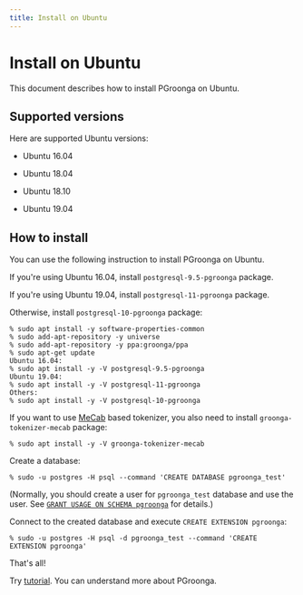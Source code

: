 ```yaml
---
title: Install on Ubuntu
---
```


# Install on Ubuntu

This document describes how to install PGroonga on Ubuntu.

## Supported versions

Here are supported Ubuntu versions:

  * Ubuntu 16.04

  * Ubuntu 18.04

  * Ubuntu 18.10

  * Ubuntu 19.04

## How to install

You can use the following instruction to install PGroonga on Ubuntu.

If you're using Ubuntu 16.04, install `postgresql-9.5-pgroonga` package.

If you're using Ubuntu 19.04, install `postgresql-11-pgroonga` package.

Otherwise, install `postgresql-10-pgroonga` package:

```text
% sudo apt install -y software-properties-common
% sudo add-apt-repository -y universe
% sudo add-apt-repository -y ppa:groonga/ppa
% sudo apt-get update
Ubuntu 16.04:
% sudo apt install -y -V postgresql-9.5-pgroonga
Ubuntu 19.04:
% sudo apt install -y -V postgresql-11-pgroonga
Others:
% sudo apt install -y -V postgresql-10-pgroonga
```

If you want to use [MeCab](http://taku910.github.io/mecab/) based tokenizer, you also need to install `groonga-tokenizer-mecab` package:

```text
% sudo apt install -y -V groonga-tokenizer-mecab
```

Create a database:

```text
% sudo -u postgres -H psql --command 'CREATE DATABASE pgroonga_test'
```

(Normally, you should create a user for `pgroonga_test` database and use the user. See [`GRANT USAGE ON SCHEMA pgroonga`](../reference/grant-usage-on-schema-pgroonga.html) for details.)

Connect to the created database and execute `CREATE EXTENSION pgroonga`:

```text
% sudo -u postgres -H psql -d pgroonga_test --command 'CREATE EXTENSION pgroonga'
```

That's all!

Try [tutorial](../tutorial/). You can understand more about PGroonga.
